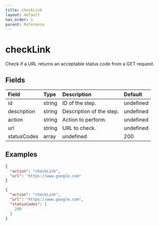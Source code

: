 ```yaml
---
title: checkLink
layout: default
nav_order: 1
parent: Reference
---
```


# checkLink

Check if a URL returns an acceptable status code from a GET request.

## Fields

Field | Type | Description | Default
:-- | :-- | :-- | :--
id | string | ID of the step. | undefined
description | string | Description of the step. | undefined
action | string | Action to perform. | undefined
url | string | URL to check. | undefined
statusCodes | array | undefined | 200

## Examples

```json
{
  "action": "checkLink",
  "url": "https://www.google.com"
}
```

```json
{
  "action": "checkLink",
  "url": "https://www.google.com",
  "statusCodes": [
    200
  ]
}
```
